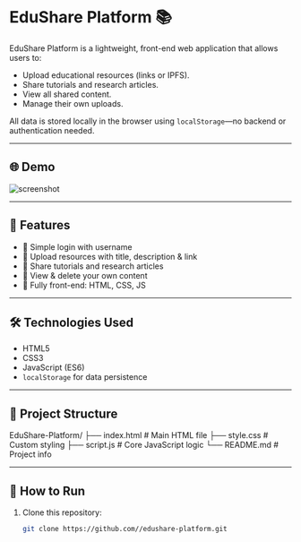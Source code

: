 # EduShare Platform 📚

EduShare Platform is a lightweight, front-end web application that allows users to:

- Upload educational resources (links or IPFS).
- Share tutorials and research articles.
- View all shared content.
- Manage their own uploads.

All data is stored locally in the browser using `localStorage`—no backend or authentication needed.

---

## 🌐 Demo

![screenshot](screenshot.png) <!-- optional, if you add an image -->

---

## 🚀 Features

- 🔐 Simple login with username
- 📁 Upload resources with title, description & link
- 🎥 Share tutorials and research articles
- 🧾 View & delete your own content
- 🧠 Fully front-end: HTML, CSS, JS

---

## 🛠️ Technologies Used

- HTML5
- CSS3
- JavaScript (ES6)
- `localStorage` for data persistence

---

## 📂 Project Structure

EduShare-Platform/
├── index.html # Main HTML file
├── style.css # Custom styling
├── script.js # Core JavaScript logic
└── README.md # Project info

---

## 🔧 How to Run

1. Clone this repository:
   ```bash
   git clone https://github.com//edushare-platform.git
